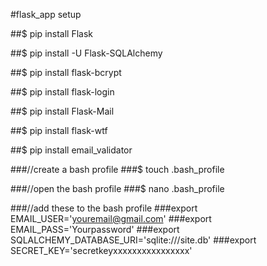 #flask_app setup

##$ pip install Flask

##$ pip install -U Flask-SQLAlchemy

##$ pip install flask-bcrypt

##$ pip install flask-login

##$ pip install Flask-Mail

##$ pip install flask-wtf

##$ pip install email_validator

###//create a bash profile
###$ touch .bash_profile

###//open the bash profile
###$ nano .bash_profile

###//add these to the bash profile
###export EMAIL_USER='youremail@gmail.com'
###export EMAIL_PASS='Yourpassword'
###export SQLALCHEMY_DATABASE_URI='sqlite:///site.db'
###export SECRET_KEY='secretkeyxxxxxxxxxxxxxxxx'

